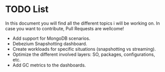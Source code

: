 # TODO List 

In this document you will find all the different topics i will be working on. In case you want to contribute, Pull Requests are wellcome! 

* Add support for MongoDB scenarios.
* Debezium Snapshotting dashboard.
* Create workloads for specific situations (snapshotting vs streaming).
* Optimize the different involved layers: SO, packages, configurations, etc.
* Add GC metrics to the dashboards.
